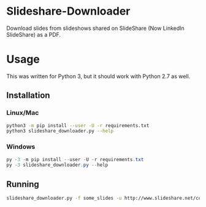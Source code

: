 # Slideshare-Downloader
Download slides from slideshows shared on SlideShare (Now LinkedIn SlideShare) as a PDF.

# Usage
This was written for Python 3, but it should work with Python 2.7 as well.

## Installation 
### Linux/Mac
```bash
python3 -m pip install --user -U -r requirements.txt
python3 slideshare_downloader.py --help
```

### Windows
```powershell
py -3 -m pip install --user -U -r requirements.txt
py -3 slideshare_downloader.py --help
```

## Running
```bash
slideshare_downloader.py -f some_slides -u http://www.slideshare.net/codeblue_jp/igor-skochinsky-enpub
```
